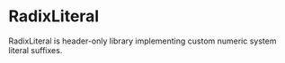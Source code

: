 # RadixLiteral
RadixLiteral is header-only library implementing custom numeric system literal suffixes.
